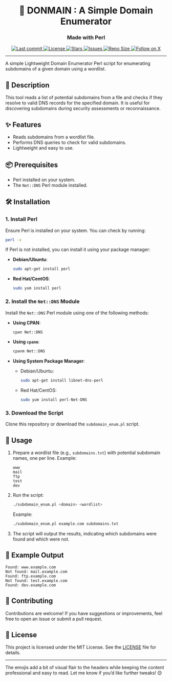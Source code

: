 <div align="center">
<h1> 🧔 DONMAIN : A Simple Domain Enumerator </h1>
<h3>Made with Perl</h3>
</div>
<div align="center"><p>
    <a href="https://github.com/aditya-an1l/donmain/pulse">
      <img alt="Last commit" src="https://img.shields.io/github/last-commit/aditya-an1l/donmain?style=for-the-badge&logo=git&color=ebeb46&logoColor=FFFFFF&labelColor=000000"/>
    </a>
    <a href="https://github.com/aditya-an1l/donmain/blob/main/LICENSE">
      <img alt="License" src="https://img.shields.io/github/license/aditya-an1l/donmain?style=for-the-badge&logo=apache&color=7c675f&logoColor=FFFFFF&labelColor=000000" />
    </a>
    <a href="https://github.com/aditya-an1l/donmain/stargazers">
      <img alt="Stars" src="https://img.shields.io/github/stars/aditya-an1l/donmain?style=for-the-badge&logo=starship&color=ebeb46&logoColor=FFFFFF&labelColor=000000" />
    </a>
    <a href="https://github.com/aditya-an1l/donmain/issues">
      <img alt="Issues" src="https://img.shields.io/github/issues/aditya-an1l/donmain?style=for-the-badge&logo=gitbook&color=7c675f&logoColor=FFFFFF&labelColor=000000" />
    </a>
    <a href="https://github.com/aditya-an1l/donmain">
      <img alt="Repo Size" src="https://img.shields.io/github/repo-size/aditya-an1l/donmain?color=ebeb46&label=SIZE&logo=files&style=for-the-badge&logoColor=FFFFFF&labelColor=000000" />
    </a>
    <a href="https://twitter.com/intent/follow?screen_name=aditya_an1l">
      <img alt="Follow on X" src="https://img.shields.io/twitter/follow/aditya_an1l?style=for-the-badge&logo=x&color=7c675f&logoColor=FFFFFF&labelColor=000000" />
    </a>
</p></div>

---

A simple Lightweight Domain Enumerator Perl script for enumerating subdomains of a given domain using a wordlist.

## 🚀 Description

This tool reads a list of potential subdomains from a file and checks if they resolve to valid DNS records for the specified domain. It is useful for discovering subdomains during security assessments or reconnaissance.

## ✨ Features

- Reads subdomains from a wordlist file.
- Performs DNS queries to check for valid subdomains.
- Lightweight and easy to use.

## 📦 Prerequisites

- Perl installed on your system.
- The `Net::DNS` Perl module installed.

## 🛠️ Installation

### 1. Install Perl
Ensure Perl is installed on your system. You can check by running:
```bash
perl -v
```

If Perl is not installed, you can install it using your package manager:

- **Debian/Ubuntu**:
  ```bash
  sudo apt-get install perl
  ```

- **Red Hat/CentOS**:
  ```bash
  sudo yum install perl
  ```

### 2. Install the `Net::DNS` Module
Install the `Net::DNS` Perl module using one of the following methods:

- **Using CPAN**:
  ```bash
  cpan Net::DNS
  ```

- **Using `cpanm`**:
  ```bash
  cpanm Net::DNS
  ```

- **Using System Package Manager**:
  - Debian/Ubuntu:
    ```bash
    sudo apt-get install libnet-dns-perl
    ```
  - Red Hat/CentOS:
    ```bash
    sudo yum install perl-Net-DNS
    ```

### 3. Download the Script
Clone this repository or download the `subdomain_enum.pl` script.

## 🚀 Usage

1. Prepare a wordlist file (e.g., `subdomains.txt`) with potential subdomain names, one per line. Example:
   ```
   www
   mail
   ftp
   test
   dev
   ```

2. Run the script:
   ```bash
   ./subdomain_enum.pl <domain> <wordlist>
   ```

   Example:
   ```bash
   ./subdomain_enum.pl example.com subdomains.txt
   ```

3. The script will output the results, indicating which subdomains were found and which were not.

## 📄 Example Output

```
Found: www.example.com
Not found: mail.example.com
Found: ftp.example.com
Not found: test.example.com
Found: dev.example.com
```

## 🤝 Contributing

Contributions are welcome! If you have suggestions or improvements, feel free to open an issue or submit a pull request.

## 📜 License

This project is licensed under the MIT License. See the [LICENSE](LICENSE) file for details.

---

The emojis add a bit of visual flair to the headers while keeping the content professional and easy to read. Let me know if you’d like further tweaks! 😊
